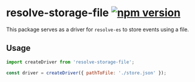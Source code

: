 # **resolve-storage-file** [![npm version](https://badge.fury.io/js/resolve-storage-file.svg)](https://badge.fury.io/js/resolve-storage-file)

This package serves as a driver for `resolve-es` to store events using a file.

## Usage

```js
import createDriver from 'resolve-storage-file';

const driver = createDriver({ pathToFile: './store.json' });
```

